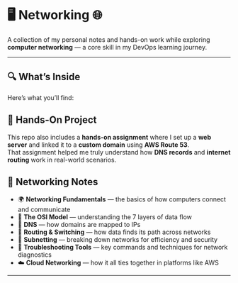 # 🖥️ Networking 🌐

A collection of my personal notes and hands-on work while exploring **computer networking** — a core skill in my DevOps learning journey.  

---

## 🔍 What’s Inside  

    

Here’s what you’ll find:  

## 🧪 Hands-On Project  

This repo also includes a **hands-on assignment** where I set up a **web server** and linked it to a **custom domain** using **AWS Route 53**.  
That assignment helped me truly understand how **DNS records** and **internet routing** work in real-world scenarios.  

## 📝 Networking Notes
- 🌍 **Networking Fundamentals** — the basics of how computers connect and communicate  
- 🧱 **The OSI Model** — understanding the 7 layers of data flow  
- 🧭 **DNS** — how domains are mapped to IPs  
- 🚦 **Routing & Switching** — how data finds its path across networks  
- 🧮 **Subnetting** — breaking down networks for efficiency and security  
- 🧰 **Troubleshooting Tools** — key commands and techniques for network diagnostics  
- ☁️ **Cloud Networking** — how it all ties together in platforms like AWS  

---


 


